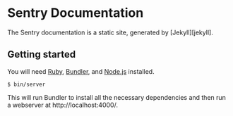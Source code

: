 # Sentry Documentation

The Sentry documentation is a static site, generated by [Jekyll][jekyll].


## Getting started

You will need [Ruby][ruby], [Bundler][bundler], and [Node.js][nodejs] installed.

```
$ bin/server
```

This will run Bundler to install all the necessary dependencies and then run a webserver at http://localhost:4000/.

[ruby]: https://www.ruby-lang.org/
[bundler]: http://bundler.io/
[nodejs]: https://nodejs.org/
